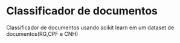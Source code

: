 # Classificador de documentos

Classificador de documentos usando scikit learn em um dataset de documentos(RG,CPF e CNH)

